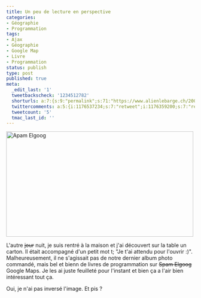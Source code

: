 ```yaml
---
title: Un peu de lecture en perspective
categories:
- Géographie
- Programmation
tags:
- Ajax
- Géographie
- Google Map
- Livre
- Programmation
status: publish
type: post
published: true
meta:
  _edit_last: '1'
  tweetbackscheck: '1234512782'
  shorturls: a:7:{s:9:"permalink";s:71:"https://www.alienlebarge.ch/2008/04/06/un-peu-de-lecture-en-perspective/";s:7:"tinyurl";s:25:"https://tinyurl.com/cttuwx";s:4:"isgd";s:17:"https://is.gd/ilrI";s:5:"bitly";s:19:"https://bit.ly/1806m";s:5:"snipr";s:22:"https://snipr.com/ba7zw";s:5:"snurl";s:22:"https://snurl.com/ba7zw";s:7:"snipurl";s:24:"https://snipurl.com/ba7zw";}
  twittercomments: a:5:{i:1176537234;s:7:"retweet";i:1176359200;s:7:"retweet";i:1176350980;s:7:"retweet";i:1176349902;s:7:"retweet";i:1176343675;s:7:"retweet";}
  tweetcount: '5'
  tmac_last_id: ''
---
```

<img class="alignnone size-full wp-image-490" title="gmaps_books" src="https://dlgjp9x71cipk.cloudfront.net/2008/04/gmaps_books.png" alt="Apam Elgoog" width="500" height="281" />

L'autre <span style="text-decoration: line-through;">jour</span> nuit, je suis rentré à la maison et j'ai découvert sur la table un carton. Il était accompagné d'un petit mot t; "Je t'ai attendu pour l'ouvrir :)". Malheureusement, il ne s'agissait pas de notre dernier album photo commandé, mais bel et bienn de livres de programmation sur <span style="text-decoration: line-through;">Spam Elgoog</span> Google Maps. Je les ai juste feuilleté pour l'instant et bien ça a l'air bien intéressant tout ça.

Oui, je n'ai pas inversé l'image. Et pis ?
